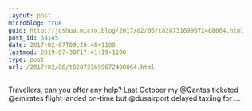 ```yaml
---
layout: post
microblog: true
guid: http://joshua.micro.blog/2017/02/06/t828731699672408064.html
post_id: 34145
date: 2017-02-07T09:26:48+1100
lastmod: 2019-07-30T17:41:19+1100
type: post
url: /2017/02/06/t828731699672408064.html
---
```

Travellers, can you offer any help? Last October my @Qantas ticketed @emirates flight landed on-time but @dusairport delayed taxiing for ...
